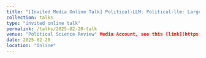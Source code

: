 ```yaml
---
title: "[Invited Media Online Talk] Political-LLM: Political-llm: Large language models in political science"
collection: talks
type: "invited online talk"
permalink: /talks/2025-02-20-talk
venue: "Political Science Review" Media Account, see this [link](https://mp.weixin.qq.com/s/UX7dhqtA0dghZlkmWDPxeQ)
date: 2025-02-20
location: "Online"
---
```



